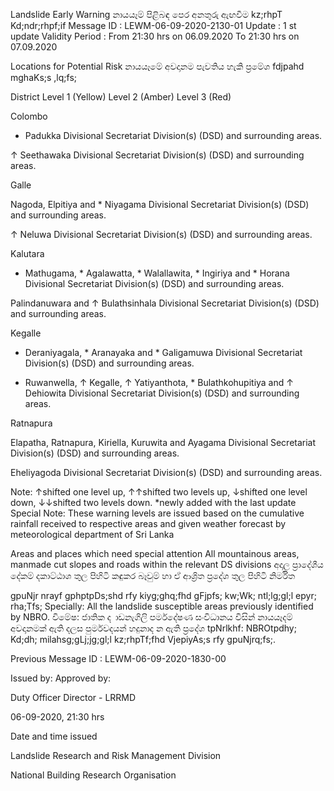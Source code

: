Landslide Early Warning නායයෑම් පිළිබඳ පෙර අනතුරු ඇඟවීම kz;rhpT Kd;ndr;rhpf;if Message ID : LEWM-06-09-2020-2130-01 Update : 1 st update Validity Period : From 21:30 hrs on 06.09.2020 To 21:30 hrs on 07.09.2020

Locations for Potential Risk නායයෑමේ අවදානම පැවතිය හැකි ප්‍රමේශ fdjpahd mghaKs;s ,lq;fs;

District Level 1 (Yellow) Level 2 (Amber) Level 3 (Red)

Colombo

* Padukka Divisional Secretariat Division(s) (DSD) and surrounding areas.

↑ Seethawaka Divisional Secretariat Division(s) (DSD) and surrounding areas.

Galle

Nagoda, Elpitiya and * Niyagama Divisional Secretariat Division(s) (DSD) and surrounding areas.

↑ Neluwa Divisional Secretariat Division(s) (DSD) and surrounding areas.

Kalutara

* Mathugama, * Agalawatta, * Walallawita, * Ingiriya and * Horana Divisional Secretariat Division(s) (DSD) and surrounding areas.

Palindanuwara and ↑ Bulathsinhala Divisional Secretariat Division(s) (DSD) and surrounding areas.

Kegalle

* Deraniyagala, * Aranayaka and * Galigamuwa Divisional Secretariat Division(s) (DSD) and surrounding areas.

* Ruwanwella, ↑ Kegalle, ↑ Yatiyanthota, * Bulathkohupitiya and ↑ Dehiowita Divisional Secretariat Division(s) (DSD) and surrounding areas.

Ratnapura

Elapatha, Ratnapura, Kiriella, Kuruwita and Ayagama Divisional Secretariat Division(s) (DSD) and surrounding areas.

Eheliyagoda Divisional Secretariat Division(s) (DSD) and surrounding areas.

Note: ↑shifted one level up, ↑↑shifted two levels up, ↓shifted one level down, ↓↓shifted two levels down. *newly added with the last update Special Note: These warning levels are issued based on the cumulative rainfall received to respective areas and given weather forecast by meteorological department of Sri Lanka

Areas and places which need special attention All mountainous areas, manmade cut slopes and roads within the relevant DS divisions අදාල ප්‍රාදේශීය දේකම් දකාට්ඨාශ තුල පිහිටි කඳුකර බෑවුම් හා ඒ ආශ්‍රිත ප්‍රදේශ තුල පිහිටි නිර්මිත

gpuNjr nrayf gphptpDs;shd rfy kiyg;ghq;fhd gFjpfs; kw;Wk; ntl;lg;gl;l epyr; rha;Tfs; Specially: All the landslide susceptible areas previously identified by NBRO. විමේෂ: ජාතික ද ාඩනැගිලි පර්මදේෂණ සංවිධානය විසින් නායයෑදම් අවදානමක් ඇති දලස පුර්මවදයන් හදුනාද න ඇති ප්‍රදේශ tpNrlkhf: NBROtpdhy; Kd;dh; milahsg;gLj;jg;gl;l kz;rhpTf;fhd VjepiyAs;s rfy gpuNjrq;fs;.

Previous Message ID : LEWM-06-09-2020-1830-00

Issued by: Approved by:

Duty Officer Director - LRRMD

06-09-2020, 21:30 hrs

Date and time issued

Landslide Research and Risk Management Division

National Building Research Organisation